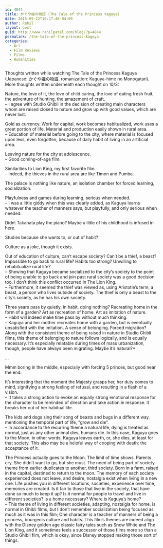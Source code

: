 ```yaml
---
id: 4844
title: かぐや姫の物語 (The Tale of the Princess Kaguya)
date: 2015-09-22T16:17:48-04:00
author: Rahil
layout: post
guid: http://www.rahilpatel.com/blog/?p=4844
permalink: /the-tale-of-the-princess-kaguya
categories:
  - Art
  - Film Reviews
  - Films
  - Humanities
---
```

Thoughts written while watching The Tale of the Princess Kaguya (Japanese: かぐや姫の物語, romanization: Kaguya-hime no Monogatari). More thoughts written underneath each thought on 10/3:

Nature, the love of it, the love of child caring, the love of eating fresh fruit, the adventure of hunting, the amazement of craft.  
&#8211; I agree with Studio Ghibli in the decision of creating main characters whom are raised closed to nature and grow up with good values, which are never lost.

Gold as currency. Work for capital, work becomes habitualized, work uses a great portion of life. Material and production easily shown in rural area.  
&#8211; Education of material before going to the city, where material is focused upon less, even forgotten, because of daily habit of living in an artificial area.

Leaving nature for the city at adolescence.  
&#8211; Good coming-of-age film.

Similarities to Lion King, my first favorite film.  
&#8211; Indeed, the thieves in the rural area are like Timon and Pumba.

The palace is nothing like nature, an isolation chamber for forced learning, socialization.

Playfulness and games during learning, serious when needed.  
&#8211; I was a little giddy when this was clearly added, as Kaguya learns whatever the teacher of manners says, but playfully, and only serious when needed.

Didnt Takahata play the piano? Maybe a little of his childhood is infused in here.

Studies because she wants to, or out of habit?

Culture as a joke, though it exists.

Out of education of culture, can&#8217;t escape society? Can&#8217;t be a thief, a beast? Impossible to go back to rural life? Habits too strong? Unwilling to rehabitualize rural life?  
&#8211; Showing that Kaguya became socialized to the city&#8217;s society to the point of being unable to go back and join past rural society was a good decision too. I don&#8217;t think this conflict occurred in The Lion King.  
&#8211; Furthermore, it seemed the thief was viewed as, using Aristotle&#8217;s term, a beast, a person who lives outside of society. The thief is only a beast to the city&#8217;s society, as he has his own society.

Three years pass by quietly, in habit, doing nothing? Recreating home in the form of a garden? Art as recreation of home. Art as imitation of nature.  
&#8211; Habit will indeed make time pass by without much thinking.  
&#8211; Kaguya and her mother recreates home with a garden, but is eventually unsatisfied with the imitation. A sense of belonging. Forced migration? Along with the consistent theme of being raised in nature in Studio Ghibli films, this theme of belonging to nature follows logically, and is equally necessary. It&#8217;s especially relatable during times of mass urbanization, though, people have always been migrating. Maybe it&#8217;s natural?*

&#8230;

Mmm boring in the middle, especially with forcing 5 princes, but good near the end.

It&#8217;s interesting that the moment the Majesty grasps her, her duty comes to mind, signifying a strong feeling of refusal, and resulting in a flash of a vision.  
&#8211; It takes a strong action to evoke an equally strong emotional response for the character to be reminded of direction and take action in response. It breaks her out of her habitual life.

The kids and dogs sing their song of beasts and bugs in a different way, mentioning the temporal part of life, &#8220;grow and die&#8221;.  
&#8211; In accordance to the recurring theme a natural life, dying is treated as normal, just as any other animal dies, humans die. In this case, Kaguya goes to the Moon, in other words, Kaguya leaves earth, or, she dies, at least for that society. This also may be a helpful way of cooping with death: the acceptance of it.

The Princess actually goes to the Moon. The limit of time shows. Parents cry. She didn&#8217;t want to go, but she must. The need of being part of society theme from earlier duplicates to another, third society. Born in a farm, raised in the capital, destined to return to the moon. The memory of each society experienced does not leave, and desire, nostalgia exist when living in a new one. Life pushes you in different locations, societies, experience over time, memories are created. Is it fair to those that live in the society, that have done so much to keep it up? Is it normal for people to travel and live in different societies? Is a home necessary? Where is Kaguya&#8217;s home?  
&#8211; This theme of living in different societies, adapting, nostalgia for home, is normal in Ghibli films, but I don&#8217;t remember socialization being focused as much as it was in this film; One character is a teacher of manners of being a princess, bourgeois culture and habits. This film&#8217;s themes are indeed align with the Disney golden age classic fairy tales such as Snow White and The Lion King, and it sometimes feels a successor of those films more so than a Studio Ghibli film, which is okay, since Disney stopped making those sort of things.